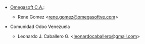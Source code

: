- [Omegasoft C.A.](https://www.omegasoftve.com/):
  - Rene Gomez \<<rene.gomez@omegasoftve.com>\>

- Comunidad Odoo Venezuela
  - Leonardo J. Caballero G. \<<leonardocaballero@gmail.com>\>
